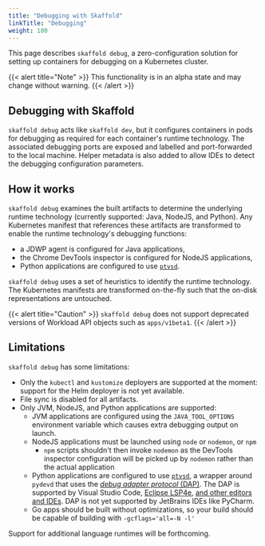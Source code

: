 ```yaml
---
title: "Debugging with Skaffold"
linkTitle: "Debugging"
weight: 100
---
```


This page describes `skaffold debug`, a zero-configuration solution for
setting up containers for debugging on a Kubernetes cluster. 

{{< alert title="Note" >}}
This functionality is in an alpha state and may change without warning.
{{< /alert >}}

## Debugging with Skaffold

`skaffold debug` acts like `skaffold dev`, but it configures containers in pods
for debugging as required for each container's runtime technology.
The associated debugging ports are exposed and labelled and port-forwarded to the
local machine.  Helper metadata is also added to allow IDEs to detect the debugging
configuration parameters.
 
## How it works

`skaffold debug` examines the built artifacts to determine the underlying runtime technology
(currently supported: Java, NodeJS, and Python).  Any Kubernetes manifest that references these
artifacts are transformed to enable the runtime technology's debugging functions:

  - a JDWP agent is configured for Java applications,
  - the Chrome DevTools inspector is configured for NodeJS applications,
  - Python applications are configured to use [`ptvsd`](https://github.com/microsoft/ptvsd/).

`skaffold debug` uses a set of heuristics to identify the runtime
technology.  The Kubernetes manifests are transformed on-the-fly
such that the on-disk representations are untouched.

{{< alert title="Caution" >}}
`skaffold debug` does not support deprecated versions of Workload API objects such as `apps/v1beta1`.
{{< /alert >}}


## Limitations

`skaffold debug` has some limitations:

  - Only the `kubectl` and `kustomize` deployers are supported at the moment: support for
    the Helm deployer is not yet available.
  - File sync is disabled for all artifacts.
  - Only JVM, NodeJS, and Python applications are supported:
      - JVM applications are configured using the `JAVA_TOOL_OPTIONS` environment variable
        which causes extra debugging output on launch.
      - NodeJS applications must be launched using `node` or `nodemon`, or `npm`
          - `npm` scripts shouldn't then invoke `nodemon` as the DevTools inspector
            configuration will be picked up by `nodemon` rather than the actual application
      - Python applications are configured to use [`ptvsd`](https://github.com/microsoft/ptvsd/),
        a wrapper around `pydevd` that uses the
        [_debug adapter protocol_ (DAP)](https://microsoft.github.io/debug-adapter-protocol/). 
        The DAP is supported by Visual Studio Code,
        [Eclipse LSP4e](https://projects.eclipse.org/projects/technology.lsp4e),
        [and other editors and IDEs](https://microsoft.github.io/debug-adapter-protocol/implementors/tools/).
        DAP is not yet supported by JetBrains IDEs like PyCharm.
      - Go apps should be built without optimizations, so your build should be capable of building with
        `-gcflags='all=-N -l'`
  
 Support for additional language runtimes will be forthcoming.
